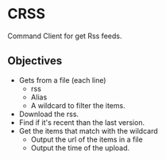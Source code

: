 # CRSS
Command Client for get Rss feeds.

## Objectives
- Gets from a file (each line)
    - rss
    - Alias
    - A wildcard to filter the items.
- Download the rss.
- Find if it's recent than the last version.
- Get the items that match with the wildcard
    - Output the url of the items in a file
    - Output the time of the upload.
